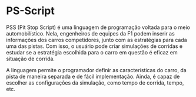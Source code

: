# PS-Script
PSS (Pit Stop Script) é uma linguagem de programação voltada para o meio automobilístico. Nela, engenheiros de equipes da F1 podem inserir as informações dos carros competidores, junto com as estratégias para cada uma das pistas. Com isso, o usuário pode criar simulações de corridas e estudar se a estratégia escolhida para o carro em questão é eficaz em situação de corrida.

A linguagem permite o programador definir as características do carro, da pista de maneira separada e de fácil implementação. Ainda, é capaz de escolher as configurações da simulação, como tempo de corrida, tempo, etc. 


